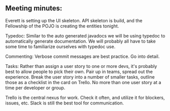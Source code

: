## Meeting minutes:

Everett is setting up the UI skeleton. API skeleton is build, and the Fellowship of the POJO is creating the entities tonight.

Typedoc: Similar to the auto generated javadocs we will be using typedoc to automatically generate documentation. We will probably all have to 
take some time to familiarize ourselves with typedoc use.

 Commenting: Verbose commit messages are best practice. Go into detail.
 
 Tasks: Rather than assign a user story to one or more devs, it's probably best to allow people to pick their own. Pair up in teams, spread out the experience. 
  Break the user story into a number of smaller tasks, outline those as a checklist in the card on Trello. No more than one user story at a time
  per developer or group. 
  
 Trello is the central nexus for work. Check it often, and utilize it for blockers, issues, etc. Slack is still the best tool for communication.
 
 
